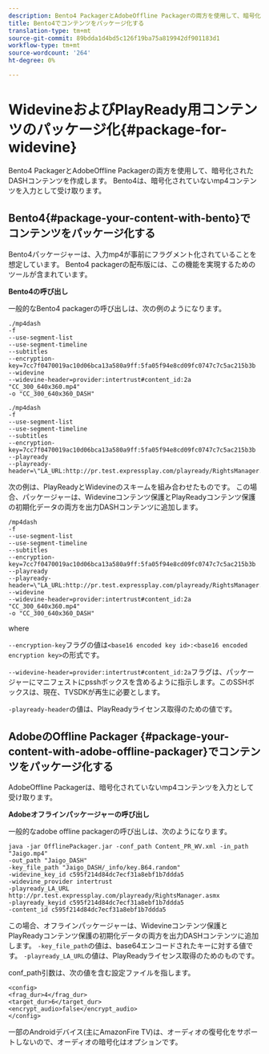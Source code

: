 ```yaml
---
description: Bento4 PackagerとAdobeOffline Packagerの両方を使用して、暗号化されたDASHコンテンツを作成します。 Bento4は、暗号化されていないmp4コンテンツを入力として受け取ります。
title: Bento4でコンテンツをパッケージ化する
translation-type: tm+mt
source-git-commit: 89bdda1d4bd5c126f19ba75a819942df901183d1
workflow-type: tm+mt
source-wordcount: '264'
ht-degree: 0%

---
```



# WidevineおよびPlayReady用コンテンツのパッケージ化{#package-for-widevine}

Bento4 PackagerとAdobeOffline Packagerの両方を使用して、暗号化されたDASHコンテンツを作成します。 Bento4は、暗号化されていないmp4コンテンツを入力として受け取ります。

## Bento4{#package-your-content-with-bento}でコンテンツをパッケージ化する

Bento4パッケージャーは、入力mp4が事前にフラグメント化されていることを想定しています。 Bento4 packagerの配布版には、この機能を実現するためのツールが含まれています。

**Bento4の呼び出し**

一般的なBento4 packagerの呼び出しは、次の例のようになります。

```
./mp4dash
-f
--use-segment-list
--use-segment-timeline
--subtitles
--encryption-key=7cc7f0470019ac10d06bca13a580a9ff:5fa05f94e8cd09fc0747c7c5ac215b3b
--widevine
--widevine-header=provider:intertrust#content_id:2a "CC_300_640x360.mp4"
-o "CC_300_640x360_DASH"
```

```
./mp4dash
-f
--use-segment-list
--use-segment-timeline
--subtitles
--encryption-key=7cc7f0470019ac10d06bca13a580a9ff:5fa05f94e8cd09fc0747c7c5ac215b3b
--playready
--playready-header=\"LA_URL:http://pr.test.expressplay.com/playready/RightsManager.asmx\"
```

次の例は、PlayReadyとWidevineのスキームを組み合わせたものです。 この場合、パッケージャーは、Widevineコンテンツ保護とPlayReadyコンテンツ保護の初期化データの両方を出力DASHコンテンツに追加します。

```
/mp4dash
-f
--use-segment-list
--use-segment-timeline
--subtitles
--encryption-key=7cc7f0470019ac10d06bca13a580a9ff:5fa05f94e8cd09fc0747c7c5ac215b3b
--playready
--playready-header=\"LA_URL:http://pr.test.expressplay.com/playready/RightsManager.asmx\"
--widevine
--widevine-header=provider:intertrust#content_id:2a "CC_300_640x360.mp4"
-o "CC_300_640x360_DASH"
```

where

`--encryption-key`フラグの値は`<base16 encoded key id>:<base16 encoded encryption key>`の形式です。

`--widevine-header=provider:intertrust#content_id:2a`フラグは、パッケージャーにマニフェストにpsshボックスを含めるように指示します。このSSHボックスは、現在、TVSDKが再生に必要とします。

`-playready-header`の値は、PlayReadyライセンス取得のための値です。

## AdobeのOffline Packager {#package-your-content-with-adobe-offline-packager}でコンテンツをパッケージ化する

AdobeOffline Packagerは、暗号化されていないmp4コンテンツを入力として受け取ります。

**Adobeオフラインパッケージャーの呼び出し**

一般的なadobe offline packagerの呼び出しは、次のようになります。

```
java -jar OfflinePackager.jar -conf_path Content_PR_WV.xml -in_path "Jaigo.mp4"
-out_path "Jaigo_DASH"
-key_file_path "Jaigo_DASH/_info/key.B64.random"
-widevine_key_id c595f214d84dc7ecf31a8ebf1b7ddda5
-widevine_provider intertrust
-playready_LA_URL
http://pr.test.expressplay.com/playready/RightsManager.asmx
-playready_keyid c595f214d84dc7ecf31a8ebf1b7ddda5
-content_id c595f214d84dc7ecf31a8ebf1b7ddda5
```

この場合、オフラインパッケージャーは、Widevineコンテンツ保護とPlayReadyコンテンツ保護の初期化データの両方を出力DASHコンテンツに追加します。 `-key_file_path`の値は、base64エンコードされたキーに対する値です。 `-playready_LA_URL`の値は、PlayReadyライセンス取得のためのものです。

conf_path引数は、次の値を含む設定ファイルを指します。

```
<config>
<frag_dur>4</frag_dur>
<target_dur>6</target_dur>
<encrypt_audio>false</encrypt_audio>
</config>
```

一部のAndroidデバイス(主にAmazonFire TV)は、オーディオの復号化をサポートしないので、オーディオの暗号化はオプションです。
